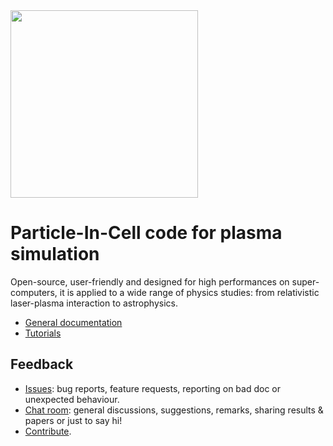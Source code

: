 <img src="doc/Sphinx/_static/smileiLogo.svg" width=300 />

# Particle-In-Cell code for plasma simulation

Open-source, user-friendly and designed for high performances on super-computers, it is applied to a wide range of physics studies: from relativistic laser-plasma interaction to astrophysics.

* [General documentation](https://smileipic.github.io/Smilei) 
* [Tutorials](https://smileipic.github.io/tutorials)

## Feedback

* [Issues](https://github.com/SmileiPIC/Smilei/issues): bug reports, feature requests, reporting on bad doc or unexpected behaviour.
* [Chat room](https://app.element.io/#/room/!LQrdVpOJEohPSWMlmf:matrix.org): general discussions, suggestions, remarks, sharing results & papers or just to say hi!
* [Contribute](https://smileipic.github.io/Smilei/contribute.html).
